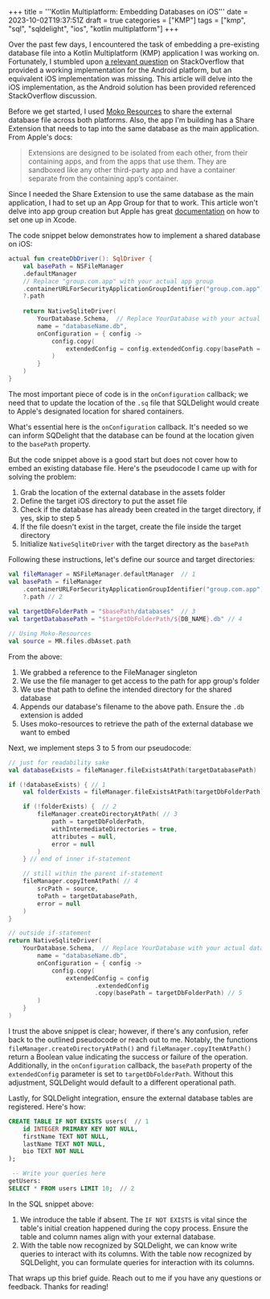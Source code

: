 +++
title = '''Kotlin Multiplatform: Embedding Databases on iOS'''
date = 2023-10-02T19:37:51Z
draft = true
categories = ["KMP"]
tags = ["kmp", "sql", "sqldelight", "ios", "kotlin multiplatform"]
+++

Over the past few days, I encountered the task of embedding a pre-existing database file into a Kotlin Multiplatform (KMP) application I was working on. Fortunately, I stumbled upon [a relevant question](https://stackoverflow.com/questions/76382380/pre-populate-database-in-kmm-on-ios-side-using-sqldelight) on StackOverflow that provided a working implementation for the Android platform, but an equivalent iOS implementation was missing. This article will delve into the iOS implementation, as the Android solution has been provided referenced StackOverflow discussion.

Before we get started, I used [Moko Resources](https://github.com/icerockdev/moko-resources) to share the external database file across both platforms. Also, the app I'm building has a Share Extension that needs to tap into the same database as the main application.  From Apple's docs: 

>  Extensions are designed to be isolated from each other, from their containing apps, and from the apps that use them. They are sandboxed like any other third-party app and have a container separate from the containing app’s container.

Since I needed the Share Extension to use the same database as the main application, I had to set up an App Group for that to work. This article won't delve into app group creation but Apple has great [documentation](https://developer.apple.com/documentation/xcode/configuring-app-groups) on how to set one up in Xcode.

The code snippet below demonstrates how to implement a shared database on iOS:

```kotlin 
actual fun createDbDriver(): SqlDriver {
	val basePath = NSFileManager  
    .defaultManager  
    // Replace "group.com.app" with your actual app group
    .containerURLForSecurityApplicationGroupIdentifier("group.com.app")  
    ?.path  
  
	return NativeSqliteDriver(  
	    YourDatabase.Schema,  // Replace YourDatabase with your actual database
	    name = "databaseName.db",  
	    onConfiguration = { config ->  
	        config.copy(  
			    extendedConfig = config.extendedConfig.copy(basePath = basePath)
			)
	    }
	)
}
```
The most important piece of code is in the `onConfiguration` callback; we need that to update the location of the `.sq` file that SQLDelight would create to Apple's designated location for shared containers. 

What's essential here is the `onConfiguration` callback. It's needed so we can inform SQDelight that the database can be found at the location given to the `basePath` property. 

But the code snippet above is a good start but does not cover how to embed an existing database file. Here's the pseudocode I came up with for solving the problem: 
1. Grab the location of the external database in the assets folder
2. Define the target iOS directory to put the asset file 
3. Check if the database has already been created in the target directory, if yes, skip to step 5
4. If the file doesn't exist in the target, create the file inside the target directory
5. Initialize `NativeSqliteDriver` with the target directory as the `basePath`

Following these instructions, let's define our source and target directories:

```kotlin 
val fileManager = NSFileManager.defaultManager  // 1
val basePath = fileManager 
	.containerURLForSecurityApplicationGroupIdentifier("group.com.app")
	?.path // 2
  
val targetDbFolderPath = "$basePath/databases"  // 3
val targetDatabasePath = "$targetDbFolderPath/${DB_NAME}.db" // 4

// Using Moko-Resources
val source = MR.files.dbAsset.path 
```

From the above: 
1. We grabbed a reference to the FileManager singleton
2. We use the file manager to get access to the path for app group's folder
3. We use that path to define the intended directory for the shared database
4. Appends our database's filename to the above path. Ensure the `.db` extension is added
5. Uses moko-resources to retrieve the path of the external database we want to embed

Next, we implement steps 3 to 5 from our pseudocode:

```Kotlin 
// just for readability sake
val databaseExists = fileManager.fileExistsAtPath(targetDatabasePath) 

if (!databaseExists) { // 1
	val folderExists = fileManager.fileExistsAtPath(targetDbFolderPath)

	if (!folderExists) {  // 2
		fileManager.createDirectoryAtPath( // 3
			path = targetDbFolderPath, 
			withIntermediateDirectories = true, 
			attributes = null, 
			error = null
		)
	} // end of inner if-statement

	// still within the parent if-statement 
	fileManager.copyItemAtPath( // 4
		srcPath = source, 
		toPath = targetDatabasePath, 
		error = null
	)
}

// outside if-statement
return NativeSqliteDriver(  
	YourDatabase.Schema,  // Replace YourDatabase with your actual database
		name = "databaseName.db",  
	    onConfiguration = { config ->  
	        config.copy(  
			    extendedConfig = config
					    .extendedConfig
					    .copy(basePath = targetDbFolderPath) // 5
		)
	}
)
```

I trust the above snippet is clear; however, if there's any confusion, refer back to the outlined pseudocode or reach out to me. Notably, the functions `fileManager.createDirectoryAtPath()` and `fileManager.copyItemAtPath()` return a Boolean value indicating the success or failure of the operation. Additionally, in the `onConfiguration` callback, the `basePath` property of the `extendedConfig` parameter is set to `targetDbFolderPath`. Without this adjustment, SQLDelight would default to a different operational path.


Lastly, for SQLDelight integration, ensure the external database tables are registered. Here's how:

```SQL 
CREATE TABLE IF NOT EXISTS users(  // 1
    id INTEGER PRIMARY KEY NOT NULL,  
    firstName TEXT NOT NULL,  
    lastName TEXT NOT NULL,  
    bio TEXT NOT NULL
);

 -- Write your queries here
getUsers: 
SELECT * FROM users LIMIT 10;  // 2
```

In the SQL snippet above: 
1.  We introduce the table if absent. The `IF NOT EXISTS` is vital since the table's initial creation happened during the copy process. Ensure the table and column names align with your external database.
2. With the table now recognized by SQLDelight, we can know write queries to interact with its columns. 
With the table now recognized by SQLDelight, you can formulate queries for interaction with its columns.

That wraps up this brief guide. Reach out to me if you have any questions or feedback. Thanks for reading! 

